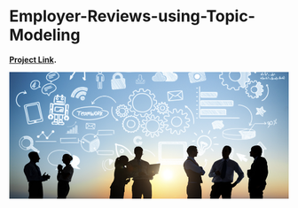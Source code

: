 # Employer-Reviews-using-Topic-Modeling

**[Project Link](https://nbviewer.jupyter.org/github/mick-zhang/Employer-Reviews-using-Topic-Modeling/blob/master/Topic%20Employer%20Github.ipynb?flush_cache=true).**

<img src="Employer%20Reviews.jpg">
